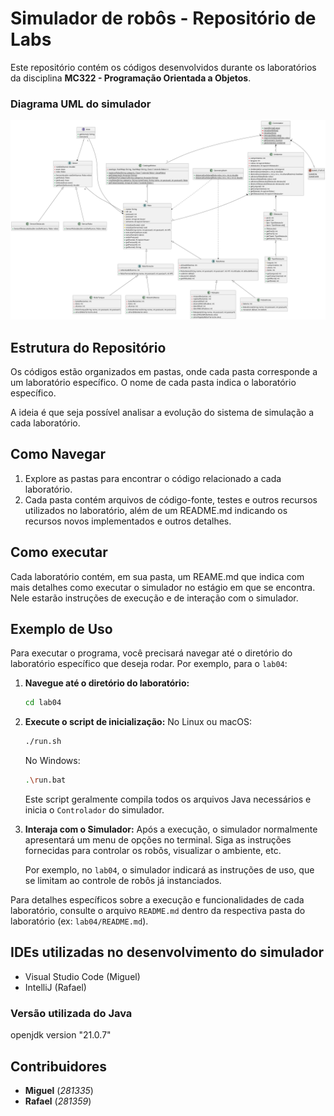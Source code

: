 # Simulador de robôs - Repositório de Labs

Este repositório contém os códigos desenvolvidos durante os laboratórios da disciplina **MC322 - Programação Orientada a Objetos**.

### Diagrama UML do simulador

![Diagrama UML](uml/diagram.png 'Diagrama UML')

## Estrutura do Repositório

Os códigos estão organizados em pastas, onde cada pasta corresponde a um laboratório específico. O nome de cada pasta indica o laboratório específico.

A ideia é que seja possível analisar a evolução do sistema de simulação a cada laboratório.

## Como Navegar

1. Explore as pastas para encontrar o código relacionado a cada laboratório.
2. Cada pasta contém arquivos de código-fonte, testes e outros recursos utilizados no laboratório, além de um README.md indicando os recursos novos implementados e outros detalhes.

## Como executar

Cada laboratório contém, em sua pasta, um REAME.md que indica com mais detalhes como executar o simulador no estágio em que se encontra.
Nele estarão instruções de execução e de interação com o simulador.

## Exemplo de Uso

Para executar o programa, você precisará navegar até o diretório do laboratório específico que deseja rodar. Por exemplo, para o `lab04`:

1.  **Navegue até o diretório do laboratório:**
    ```bash
    cd lab04
    ```
2.  **Execute o script de inicialização:**
    No Linux ou macOS:

    ```bash
    ./run.sh
    ```

    No Windows:

    ```bash
    .\run.bat
    ```

    Este script geralmente compila todos os arquivos Java necessários e inicia o `Controlador` do simulador.

3.  **Interaja com o Simulador:**
    Após a execução, o simulador normalmente apresentará um menu de opções no terminal. Siga as instruções fornecidas para controlar os robôs, visualizar o ambiente, etc.

    Por exemplo, no `lab04`, o simulador indicará as instruções de uso, que se limitam ao controle de robôs já instanciados.

Para detalhes específicos sobre a execução e funcionalidades de cada laboratório, consulte o arquivo `README.md` dentro da respectiva pasta do laboratório (ex: `lab04/README.md`).

## IDEs utilizadas no desenvolvimento do simulador

-   Visual Studio Code (Miguel)
-   IntelliJ (Rafael)

### Versão utilizada do Java

openjdk version "21.0.7"

## Contribuidores

-   **Miguel** (_281335_)
-   **Rafael** (_281359_)
